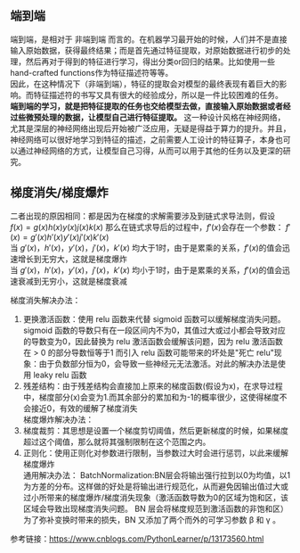## 端到端  
端到端，是相对于 非端到端 而言的。在机器学习最开始的时候，人们并不是直接输入原始数据，获得最终结果；而是首先通过特征提取，对原始数据进行初步的处理，然后再对于得到的特征进行学习，得出分类or回归的结果。比如使用一些hand-crafted functions作为特征描述符等等。  
因此，在这种情况下（非端到端），特征的提取会对模型的最终表现有着巨大的影响。而特征描述符的书写又具有很大的经验成分，所以是一件比较困难的任务。  
**端到端的学习，就是把特征提取的任务也交给模型去做，直接输入原始数据或者经过些微预处理的数据，让模型自己进行特征提取。** 这一种设计风格在神经网络，尤其是深层的神经网络出现后开始被广泛应用，无疑是得益于算力的提升。并且，神经网络可以很好地学习到特征的描述，之前需要人工设计的特征算子，本身也可以通过神经网络的方式，让模型自己习得，从而可以用于其他的任务以及更深的研究。  

## 梯度消失/梯度爆炸
二者出现的原因相同：都是因为在梯度的求解需要涉及到链式求导法则，假设 $f(x) = g(x)h(x)y(x)j(x)k(x)$ 那么在链式求导后的过程中，$f'(x)$会存在一个参数： 
$`f'(x) = g'(x)h'(x)y'(x)j'(x)k'(x)`$  
当 $g'(x)，h'(x)，y'(x)，j'(x)，k'(x)$ 均大于1时，由于是累乘的关系，$f'(x)$的值会迅速增长到无穷大，这就是梯度爆炸  
当 $g'(x)，h'(x)，y'(x)，j'(x)，k'(x)$ 均小于1时，由于是累乘的关系，$f'(x)$的值会迅速衰减到无穷小，这就是梯度衰减  

梯度消失解决办法：  
1. 更换激活函数：使用 relu 函数来代替 sigmoid 函数可以缓解梯度消失问题。sigmoid 函数的导数只有在一段区间内不为0，其值过大或过小都会导致对应的导数变为0，因此替换为 relu 激活函数会缓解该问题，因为 relu 激活函数在 > 0 的部分导数恒等于1
   而引入 relu 函数可能带来的坏处是"死亡 relu"现象：由于负数部分恒为0，会导致一些神经元无法激活。对此的解决办法是使用 leaky relu 函数
2. 残差结构：由于残差结构会直接加上原来的梯度函数(假设为x)，在求导过程中，梯度部分(x)会变为1.而其余部分的累加和为-1的概率很少，这使得梯度不会接近0，有效的缓解了梯度消失  
梯度爆炸解决办法：  
1. 梯度裁剪：其思想是设置一个梯度剪切阈值，然后更新梯度的时候，如果梯度超过这个阈值，那么就将其强制限制在这个范围之内。
2. 正则化：使用正则化对参数进行限制，当参数过大时会进行惩罚，以此来缓解梯度爆炸  
通用解决办法：
BatchNormalization:BN层会将输出强行拉到以0为均值，以1为方差的分布。这样做的好处是将输出进行规范化，从而避免因输出值过大或过小所带来的梯度爆炸/梯度消失现象（激活函数导数为0的区域为饱和区，该区域会导致出现梯度消失问题。 BN 层会将梯度规范到激活函数的非饱和区）  
为了弥补变换时带来的损失，BN 又添加了两个而外的可学习参数 β 和 γ 。  

参考链接：https://www.cnblogs.com/PythonLearner/p/13173560.html
